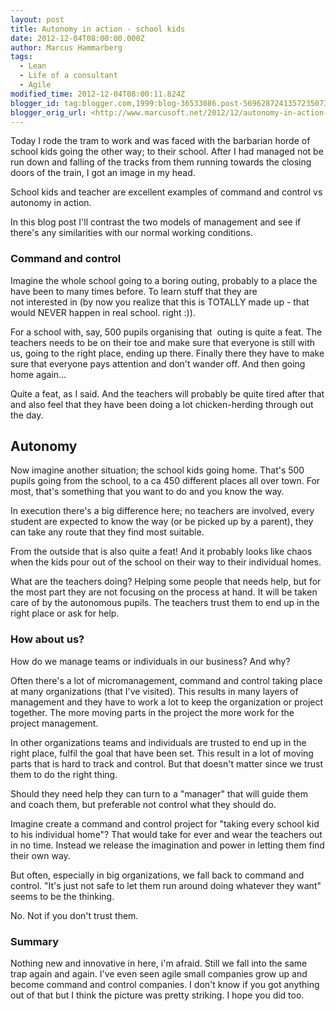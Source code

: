 ```yaml
---
layout: post
title: Autonomy in action - school kids
date: 2012-12-04T08:00:00.000Z
author: Marcus Hammarberg
tags:
  - Lean
  - Life of a consultant
  - Agile
modified_time: 2012-12-04T08:00:11.824Z
blogger_id: tag:blogger.com,1999:blog-36533086.post-5696287241357235073
blogger_orig_url: <http://www.marcusoft.net/2012/12/autonomy-in-action-school-kids.html>
---
```


Today I rode the tram to work and was faced with the barbarian horde of
school kids going the other way; to their school. After I had managed
not be run down and falling of the tracks from them running towards the
closing doors of the train, I got an image in my head.

School kids and teacher are excellent examples of command and control vs
autonomy in action.

In this blog post I'll contrast the two models of management and see if
there's any similarities with our normal working conditions.

### Command and control

Imagine the whole school going to a boring outing, probably to a place
the have been to many times before. To learn stuff that they are
not interested in (by now you realize that this is TOTALLY made up -
that would NEVER happen in real school. right :)).

For a school with, say, 500 pupils organising that  outing is quite a
feat. The teachers needs to be on their toe and make sure that everyone
is still with us, going to the right place, ending up there. Finally
there they have to make sure that everyone pays attention and don't
wander off. And then going home again...

Quite a feat, as I said. And the teachers will probably be quite tired
after that and also feel that they have been doing a lot chicken-herding
through out the day.

## Autonomy

Now imagine another situation; the school kids going home. That's 500
pupils going from the school, to a ca 450 different places all over
town. For most, that's something that you want to do and you know the
way.

In execution there's a big difference here; no teachers are involved,
every student are expected to know the way (or be picked up by a
parent), they can take any route that they find most suitable.

From the outside that is also quite a feat! And it probably looks like
chaos when the kids pour out of the school on their way to their
individual homes.

What are the teachers doing? Helping some people that needs help, but
for the most part they are not focusing on the process at hand. It will
be taken care of by the autonomous pupils. The teachers trust them to
end up in the right place or ask for help.

### How about us?

How do we manage teams or individuals in our business? And why?

Often there's a lot of micromanagement, command and control taking place
at many organizations (that I've visited). This results in many layers
of management and they have to work a lot to keep the organization or
project together. The more moving parts in the project the more work for
the project management.

In other organizations teams and individuals are trusted to end up in
the right place, fulfil the goal that have been set. This result in a
lot of moving parts that is hard to track and control. But that doesn't
matter since we trust them to do the right thing.

Should they need help they can turn to a "manager" that will guide them
and coach them, but preferable not control what they should do.

Imagine create a command and control project for "taking every school
kid to his individual home"? That would take for ever and wear the
teachers out in no time. Instead we release the imagination and power in
letting them find their own way.

But often, especially in big organizations, we fall back to command and
control. "It's just not safe to let them run around doing whatever they
want" seems to be the thinking.

No. Not if you don't trust them.

### Summary

Nothing new and innovative in here, i'm afraid. Still we fall into the
same trap again and again. I've even seen agile small companies grow up
and become command and control companies. I don't know if you got
anything out of that but I think the picture was pretty striking. I hope
you did too.
